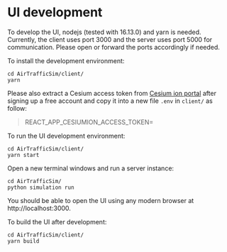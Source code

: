 # UI development

To develop the UI, nodejs (tested with 16.13.0) and yarn is needed. Currently, the client uses port 3000 and the server uses port 5000 for communication. Please open or forward the ports accordingly if needed. 

To install the development environment: 

```
cd AirTrafficSim/client/
yarn
```

Please also extract a Cesium access token from  [Cesium ion portal](https://cesium.com/platform/cesium-ion/) after signing up a free account and copy it into a new file `.env` in `client/` as follow:
>REACT_APP_CESIUMION_ACCESS_TOKEN=

To run the UI development environment:

```
cd AirTrafficSim/client/
yarn start
```

Open a new terminal windows and run a server instance:

```
cd AirTrafficSim/
python simulation run
```

You should be able to open the UI using any modern browser at http://localhost:3000.

To build the UI after development:

```
cd AirTrafficSim/client/
yarn build
```